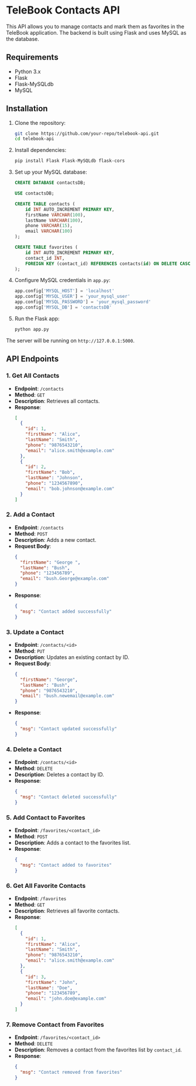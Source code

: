 
# TeleBook Contacts API

This API allows you to manage contacts and mark them as favorites in the TeleBook application. The backend is built using Flask and uses MySQL as the database.

## Requirements

- Python 3.x
- Flask
- Flask-MySQLdb
- MySQL

## Installation

1. Clone the repository:
    ```bash
    git clone https://github.com/your-repo/telebook-api.git
    cd telebook-api
    ```

2. Install dependencies:
    ```bash
    pip install Flask Flask-MySQLdb flask-cors
    ```

3. Set up your MySQL database:
    ```sql
    CREATE DATABASE contactsDB;
    
    USE contactsDB;

    CREATE TABLE contacts (
        id INT AUTO_INCREMENT PRIMARY KEY,
        firstName VARCHAR(100),
        lastName VARCHAR(100),
        phone VARCHAR(15),
        email VARCHAR(100)
    );

    CREATE TABLE favorites (
        id INT AUTO_INCREMENT PRIMARY KEY,
        contact_id INT,
        FOREIGN KEY (contact_id) REFERENCES contacts(id) ON DELETE CASCADE
    );
    ```

4. Configure MySQL credentials in `app.py`:
    ```python
    app.config['MYSQL_HOST'] = 'localhost'
    app.config['MYSQL_USER'] = 'your_mysql_user'
    app.config['MYSQL_PASSWORD'] = 'your_mysql_password'
    app.config['MYSQL_DB'] = 'contactsDB'
    ```

5. Run the Flask app:
    ```bash
    python app.py
    ```

The server will be running on `http://127.0.0.1:5000`.

## API Endpoints

### 1. **Get All Contacts**

- **Endpoint**: `/contacts`
- **Method**: `GET`
- **Description**: Retrieves all contacts.
- **Response**:
  ```json
  [
    {
      "id": 1,
      "firstName": "Alice",
      "lastName": "Smith",
      "phone": "9876543210",
      "email": "alice.smith@example.com"
    },
    {
      "id": 2,
      "firstName": "Bob",
      "lastName": "Johnson",
      "phone": "1234567890",
      "email": "bob.johnson@example.com"
    }
  ]
  ```

### 2. **Add a Contact**

- **Endpoint**: `/contacts`
- **Method**: `POST`
- **Description**: Adds a new contact.
- **Request Body**:
  ```json
  {
    "firstName": "George ",
    "lastName": "Bush",
    "phone": "123456789",
    "email": "bush.George@example.com"
  }
  ```
- **Response**:
  ```json
  {
    "msg": "Contact added successfully"
  }
  ```

### 3. **Update a Contact**

- **Endpoint**: `/contacts/<id>`
- **Method**: `PUT`
- **Description**: Updates an existing contact by ID.
- **Request Body**:
  ```json
  {
    "firstName": "George",
    "lastName": "Bush",
    "phone": "9876543210",
    "email": "bush.newemail@example.com"
  }
  ```
- **Response**:
  ```json
  {
    "msg": "Contact updated successfully"
  }
  ```

### 4. **Delete a Contact**

- **Endpoint**: `/contacts/<id>`
- **Method**: `DELETE`
- **Description**: Deletes a contact by ID.
- **Response**:
  ```json
  {
    "msg": "Contact deleted successfully"
  }
  ```

### 5. **Add Contact to Favorites**

- **Endpoint**: `/favorites/<contact_id>`
- **Method**: `POST`
- **Description**: Adds a contact to the favorites list.
- **Response**:
  ```json
  {
    "msg": "Contact added to favorites"
  }
  ```

### 6. **Get All Favorite Contacts**

- **Endpoint**: `/favorites`
- **Method**: `GET`
- **Description**: Retrieves all favorite contacts.
- **Response**:
  ```json
  [
    {
      "id": 1,
      "firstName": "Alice",
      "lastName": "Smith",
      "phone": "9876543210",
      "email": "alice.smith@example.com"
    },
    {
      "id": 3,
      "firstName": "John",
      "lastName": "Doe",
      "phone": "123456789",
      "email": "john.doe@example.com"
    }
  ]
  ```

### 7. **Remove Contact from Favorites**

- **Endpoint**: `/favorites/<contact_id>`
- **Method**: `DELETE`
- **Description**: Removes a contact from the favorites list by `contact_id`.
- **Response**:
  ```json
  {
    "msg": "Contact removed from favorites"
  }
  ```
